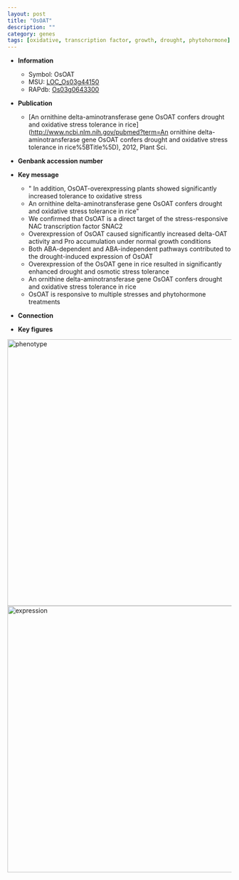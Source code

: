 ```yaml
---
layout: post
title: "OsOAT"
description: ""
category: genes
tags: [oxidative, transcription factor, growth, drought, phytohormone]
---
```


* **Information**  
    + Symbol: OsOAT  
    + MSU: [LOC_Os03g44150](http://rice.plantbiology.msu.edu/cgi-bin/ORF_infopage.cgi?orf=LOC_Os03g44150)  
    + RAPdb: [Os03g0643300](http://rapdb.dna.affrc.go.jp/viewer/gbrowse_details/irgsp1?name=Os03g0643300)  

* **Publication**  
    + [An ornithine delta-aminotransferase gene OsOAT confers drought and oxidative stress tolerance in rice](http://www.ncbi.nlm.nih.gov/pubmed?term=An ornithine delta-aminotransferase gene OsOAT confers drought and oxidative stress tolerance in rice%5BTitle%5D), 2012, Plant Sci.

* **Genbank accession number**  

* **Key message**  
    + " In addition, OsOAT-overexpressing plants showed significantly increased tolerance to oxidative stress
    + An ornithine delta-aminotransferase gene OsOAT confers drought and oxidative stress tolerance in rice"
    + We confirmed that OsOAT is a direct target of the stress-responsive NAC transcription factor SNAC2
    + Overexpression of OsOAT caused significantly increased delta-OAT activity and Pro accumulation under normal growth conditions
    + Both ABA-dependent and ABA-independent pathways contributed to the drought-induced expression of OsOAT
    + Overexpression of the OsOAT gene in rice resulted in significantly enhanced drought and osmotic stress tolerance
    + An ornithine delta-aminotransferase gene OsOAT confers drought and oxidative stress tolerance in rice
    + OsOAT is responsive to multiple stresses and phytohormone treatments

* **Connection**  

* **Key figures**  
<img src="http://ricencode.github.io/images/OsOAT.pheno.png" alt="phenotype"  style="width: 600px;"/>

<img src="http://ricencode.github.io/images/OsOAT.exp.png" alt="expression"  style="width: 600px;"/>


